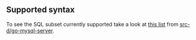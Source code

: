 ## Supported syntax

To see the SQL subset currently supported take a look at [this list](https://github.com/src-d/go-mysql-server/blob/2ea67817f6a1d08a352c31608f9bd426987acdc0/SUPPORTED.md) from [src-d/go-mysql-server](https://github.com/src-d/go-mysql-server).
